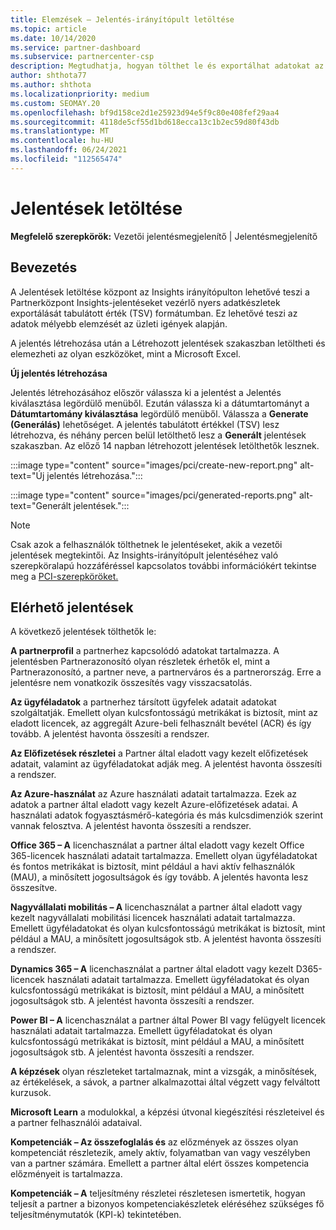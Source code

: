 ```yaml
---
title: Elemzések – Jelentés-irányítópult letöltése
ms.topic: article
ms.date: 10/14/2020
ms.service: partner-dashboard
ms.subservice: partnercenter-csp
description: Megtudhatja, hogyan tölthet le és exportálhat adatokat az Partnerközpont jelentéskészítési irányítópultról és az Partnerközpont Insights-jelentésekből.
author: shthota77
ms.author: shthota
ms.localizationpriority: medium
ms.custom: SEOMAY.20
ms.openlocfilehash: bf9d158ce2d1e25923d94e5f9c80e408fef29aa4
ms.sourcegitcommit: 4118de5cf55d1bd618ecca13c1b2ec59d80f43db
ms.translationtype: MT
ms.contentlocale: hu-HU
ms.lasthandoff: 06/24/2021
ms.locfileid: "112565474"
---
```

# <a name="download-reports"></a>Jelentések letöltése

**Megfelelő szerepkörök:** Vezetői jelentésmegjelenítő | Jelentésmegjelenítő

## <a name="introduction"></a>Bevezetés

A Jelentések letöltése központ az Insights irányítópulton lehetővé teszi a Partnerközpont Insights-jelentéseket vezérlő nyers adatkészletek exportálását tabulátott érték (TSV) formátumban. Ez lehetővé teszi az adatok mélyebb elemzését az üzleti igények alapján.

A jelentés létrehozása után a  Létrehozott jelentések szakaszban letöltheti és elemezheti az olyan eszközöket, mint a Microsoft Excel.

**Új jelentés létrehozása**

Jelentés létrehozásához először válassza ki  a jelentést a Jelentés kiválasztása legördülő menüből. Ezután válassza ki a dátumtartományt a **Dátumtartomány kiválasztása** legördülő menüből. Válassza a **Generate (Generálás)** lehetőséget. A jelentés tabulátott értékkel (TSV) lesz létrehozva, és néhány percen belül letölthető lesz a **Generált** jelentések szakaszban. Az előző 14 napban létrehozott jelentések letölthetők lesznek.

:::image type="content" source="images/pci/create-new-report.png" alt-text="Új jelentés létrehozása.":::

:::image type="content" source="images/pci/generated-reports.png" alt-text="Generált jelentések.":::

>[!NOTE] 
>Csak azok a felhasználók tölthetnek le jelentéseket, akik a vezetői jelentések megtekintői. Az Insights-irányítópult jelentéséhez való szerepköralapú hozzáféréssel kapcsolatos további információkért tekintse meg a [PCI-szerepköröket.](pci-roles.md) 

## <a name="available-reports"></a>Elérhető jelentések

A következő jelentések tölthetők le:

**A partnerprofil** a partnerhez kapcsolódó adatokat tartalmazza. A jelentésben Partnerazonosító olyan részletek érhetők el, mint a Partnerazonosító, a partner neve, a partnerváros és a partnerország. Erre a jelentésre nem vonatkozik összesítés vagy visszacsatolás.

**Az ügyféladatok** a partnerhez társított ügyfelek adatait adatokat szolgáltatják. Emellett olyan kulcsfontosságú metrikákat is biztosít, mint az eladott licencek, az aggregált Azure-beli felhasznált bevétel (ACR) és így tovább. A jelentést havonta összesíti a rendszer.

**Az Előfizetések részletei** a Partner által eladott vagy kezelt előfizetések adatait, valamint az ügyféladatokat adják meg. A jelentést havonta összesíti a rendszer.

**Az Azure-használat** az Azure használati adatait tartalmazza. Ezek az adatok a partner által eladott vagy kezelt Azure-előfizetések adatai. A használati adatok fogyasztásmérő-kategória és más kulcsdimenziók szerint vannak felosztva. A jelentést havonta összesíti a rendszer.

**Office 365 – A** licenchasználat a partner által eladott vagy kezelt Office 365-licencek használati adatait tartalmazza. Emellett olyan ügyféladatokat és fontos metrikákat is biztosít, mint például a havi aktív felhasználók (MAU), a minősített jogosultságok és így tovább. A jelentés havonta lesz összesítve.

**Nagyvállalati mobilitás – A**  licenchasználat a partner által eladott vagy kezelt nagyvállalati mobilitási licencek használati adatait tartalmazza. Emellett ügyféladatokat és olyan kulcsfontosságú metrikákat is biztosít, mint például a MAU, a minősített jogosultságok stb. A jelentést havonta összesíti a rendszer.

**Dynamics 365 – A** licenchasználat a partner által eladott vagy kezelt D365-licencek használati adatait tartalmazza. Emellett ügyféladatokat és olyan kulcsfontosságú metrikákat is biztosít, mint például a MAU, a minősített jogosultságok stb. A jelentést havonta összesíti a rendszer.

**Power BI – A** licenchasználat a partner által Power BI vagy felügyelt licencek használati adatait tartalmazza. Emellett ügyféladatokat és olyan kulcsfontosságú metrikákat is biztosít, mint például a MAU, a minősített jogosultságok stb. A jelentést havonta összesíti a rendszer.

**A képzések** olyan részleteket tartalmaznak, mint a vizsgák, a minősítések, az értékelések, a sávok, a partner alkalmazottai által végzett vagy felváltott kurzusok.

**Microsoft Learn** a modulokkal, a képzési útvonal kiegészítési részleteivel és a partner felhasználói adataival.

**Kompetenciák – Az összefoglalás és** az előzmények az összes olyan kompetenciát részletezik, amely aktív, folyamatban van vagy veszélyben van a partner számára. Emellett a partner által elért összes kompetencia előzményeit is tartalmazza.

**Kompetenciák – A** teljesítmény részletei részletesen ismertetik, hogyan teljesít a partner a bizonyos kompetenciakészletek eléréséhez szükséges fő teljesítménymutatók (KPI-k) tekintetében.

